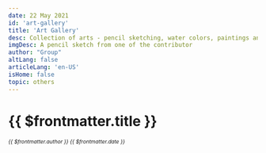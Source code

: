 ```yaml
---
date: 22 May 2021
id: 'art-gallery'
title: 'Art Gallery'
desc: Collection of arts - pencil sketching, water colors, paintings and art works
imgDesc: A pencil sketch from one of the contributor
author: "Group"
altLang: false
articleLang: 'en-US'
isHome: false
topic: others
---
```


<altLang />

<div style="display: none">

![](/img/others/art-gallery/_thumbnail.png)

</div>

# {{ $frontmatter.title }}
<i style="font-size: 0.75em;"> {{ $frontmatter.author }} {{ $frontmatter.date }} </i>

<DynamicGlobalComponent componentName="ArtGallery" />
        